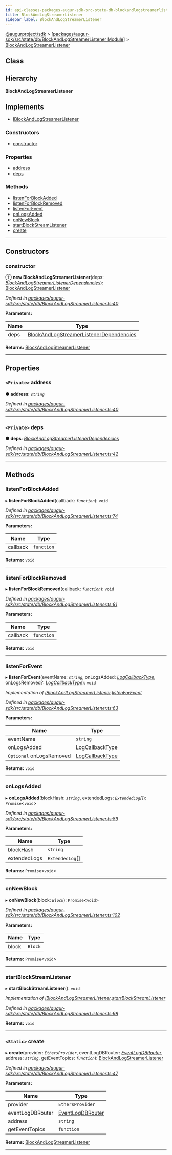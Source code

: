 ```yaml
---
id: api-classes-packages-augur-sdk-src-state-db-blockandlogstreamerlistener-blockandlogstreamerlistener
title: BlockAndLogStreamerListener
sidebar_label: BlockAndLogStreamerListener
---
```


[@augurproject/sdk](api-readme.md) > [[packages/augur-sdk/src/state/db/BlockAndLogStreamerListener Module]](api-modules-packages-augur-sdk-src-state-db-blockandlogstreamerlistener-module.md) > [BlockAndLogStreamerListener](api-classes-packages-augur-sdk-src-state-db-blockandlogstreamerlistener-blockandlogstreamerlistener.md)

## Class

## Hierarchy

**BlockAndLogStreamerListener**

## Implements

* [IBlockAndLogStreamerListener](api-interfaces-packages-augur-sdk-src-state-db-blockandlogstreamerlistener-iblockandlogstreamerlistener.md)

### Constructors

* [constructor](api-classes-packages-augur-sdk-src-state-db-blockandlogstreamerlistener-blockandlogstreamerlistener.md#constructor)

### Properties

* [address](api-classes-packages-augur-sdk-src-state-db-blockandlogstreamerlistener-blockandlogstreamerlistener.md#address)
* [deps](api-classes-packages-augur-sdk-src-state-db-blockandlogstreamerlistener-blockandlogstreamerlistener.md#deps)

### Methods

* [listenForBlockAdded](api-classes-packages-augur-sdk-src-state-db-blockandlogstreamerlistener-blockandlogstreamerlistener.md#listenforblockadded)
* [listenForBlockRemoved](api-classes-packages-augur-sdk-src-state-db-blockandlogstreamerlistener-blockandlogstreamerlistener.md#listenforblockremoved)
* [listenForEvent](api-classes-packages-augur-sdk-src-state-db-blockandlogstreamerlistener-blockandlogstreamerlistener.md#listenforevent)
* [onLogsAdded](api-classes-packages-augur-sdk-src-state-db-blockandlogstreamerlistener-blockandlogstreamerlistener.md#onlogsadded)
* [onNewBlock](api-classes-packages-augur-sdk-src-state-db-blockandlogstreamerlistener-blockandlogstreamerlistener.md#onnewblock)
* [startBlockStreamListener](api-classes-packages-augur-sdk-src-state-db-blockandlogstreamerlistener-blockandlogstreamerlistener.md#startblockstreamlistener)
* [create](api-classes-packages-augur-sdk-src-state-db-blockandlogstreamerlistener-blockandlogstreamerlistener.md#create)

---

## Constructors

<a id="constructor"></a>

###  constructor

⊕ **new BlockAndLogStreamerListener**(deps: *[BlockAndLogStreamerListenerDependencies](api-interfaces-packages-augur-sdk-src-state-db-blockandlogstreamerlistener-blockandlogstreamerlistenerdependencies.md)*): [BlockAndLogStreamerListener](api-classes-packages-augur-sdk-src-state-db-blockandlogstreamerlistener-blockandlogstreamerlistener.md)

*Defined in [packages/augur-sdk/src/state/db/BlockAndLogStreamerListener.ts:40](https://github.com/AugurProject/augur/blob/b4365d6894/packages/augur-sdk/src/state/db/BlockAndLogStreamerListener.ts#L40)*

**Parameters:**

| Name | Type |
| ------ | ------ |
| deps | [BlockAndLogStreamerListenerDependencies](api-interfaces-packages-augur-sdk-src-state-db-blockandlogstreamerlistener-blockandlogstreamerlistenerdependencies.md) |

**Returns:** [BlockAndLogStreamerListener](api-classes-packages-augur-sdk-src-state-db-blockandlogstreamerlistener-blockandlogstreamerlistener.md)

___

## Properties

<a id="address"></a>

### `<Private>` address

**● address**: *`string`*

*Defined in [packages/augur-sdk/src/state/db/BlockAndLogStreamerListener.ts:40](https://github.com/AugurProject/augur/blob/b4365d6894/packages/augur-sdk/src/state/db/BlockAndLogStreamerListener.ts#L40)*

___
<a id="deps"></a>

### `<Private>` deps

**● deps**: *[BlockAndLogStreamerListenerDependencies](api-interfaces-packages-augur-sdk-src-state-db-blockandlogstreamerlistener-blockandlogstreamerlistenerdependencies.md)*

*Defined in [packages/augur-sdk/src/state/db/BlockAndLogStreamerListener.ts:42](https://github.com/AugurProject/augur/blob/b4365d6894/packages/augur-sdk/src/state/db/BlockAndLogStreamerListener.ts#L42)*

___

## Methods

<a id="listenforblockadded"></a>

###  listenForBlockAdded

▸ **listenForBlockAdded**(callback: *`function`*): `void`

*Defined in [packages/augur-sdk/src/state/db/BlockAndLogStreamerListener.ts:74](https://github.com/AugurProject/augur/blob/b4365d6894/packages/augur-sdk/src/state/db/BlockAndLogStreamerListener.ts#L74)*

**Parameters:**

| Name | Type |
| ------ | ------ |
| callback | `function` |

**Returns:** `void`

___
<a id="listenforblockremoved"></a>

###  listenForBlockRemoved

▸ **listenForBlockRemoved**(callback: *`function`*): `void`

*Defined in [packages/augur-sdk/src/state/db/BlockAndLogStreamerListener.ts:81](https://github.com/AugurProject/augur/blob/b4365d6894/packages/augur-sdk/src/state/db/BlockAndLogStreamerListener.ts#L81)*

**Parameters:**

| Name | Type |
| ------ | ------ |
| callback | `function` |

**Returns:** `void`

___
<a id="listenforevent"></a>

###  listenForEvent

▸ **listenForEvent**(eventName: *`string`*, onLogsAdded: *[LogCallbackType](api-modules-packages-augur-sdk-src-state-db-blockandlogstreamerlistener-module.md#logcallbacktype)*, onLogsRemoved?: *[LogCallbackType](api-modules-packages-augur-sdk-src-state-db-blockandlogstreamerlistener-module.md#logcallbacktype)*): `void`

*Implementation of [IBlockAndLogStreamerListener](api-interfaces-packages-augur-sdk-src-state-db-blockandlogstreamerlistener-iblockandlogstreamerlistener.md).[listenForEvent](api-interfaces-packages-augur-sdk-src-state-db-blockandlogstreamerlistener-iblockandlogstreamerlistener.md#listenforevent)*

*Defined in [packages/augur-sdk/src/state/db/BlockAndLogStreamerListener.ts:63](https://github.com/AugurProject/augur/blob/b4365d6894/packages/augur-sdk/src/state/db/BlockAndLogStreamerListener.ts#L63)*

**Parameters:**

| Name | Type |
| ------ | ------ |
| eventName | `string` |
| onLogsAdded | [LogCallbackType](api-modules-packages-augur-sdk-src-state-db-blockandlogstreamerlistener-module.md#logcallbacktype) |
| `Optional` onLogsRemoved | [LogCallbackType](api-modules-packages-augur-sdk-src-state-db-blockandlogstreamerlistener-module.md#logcallbacktype) |

**Returns:** `void`

___
<a id="onlogsadded"></a>

###  onLogsAdded

▸ **onLogsAdded**(blockHash: *`string`*, extendedLogs: *`ExtendedLog`[]*): `Promise`<`void`>

*Defined in [packages/augur-sdk/src/state/db/BlockAndLogStreamerListener.ts:89](https://github.com/AugurProject/augur/blob/b4365d6894/packages/augur-sdk/src/state/db/BlockAndLogStreamerListener.ts#L89)*

**Parameters:**

| Name | Type |
| ------ | ------ |
| blockHash | `string` |
| extendedLogs | `ExtendedLog`[] |

**Returns:** `Promise`<`void`>

___
<a id="onnewblock"></a>

###  onNewBlock

▸ **onNewBlock**(block: *`Block`*): `Promise`<`void`>

*Defined in [packages/augur-sdk/src/state/db/BlockAndLogStreamerListener.ts:102](https://github.com/AugurProject/augur/blob/b4365d6894/packages/augur-sdk/src/state/db/BlockAndLogStreamerListener.ts#L102)*

**Parameters:**

| Name | Type |
| ------ | ------ |
| block | `Block` |

**Returns:** `Promise`<`void`>

___
<a id="startblockstreamlistener"></a>

###  startBlockStreamListener

▸ **startBlockStreamListener**(): `void`

*Implementation of [IBlockAndLogStreamerListener](api-interfaces-packages-augur-sdk-src-state-db-blockandlogstreamerlistener-iblockandlogstreamerlistener.md).[startBlockStreamListener](api-interfaces-packages-augur-sdk-src-state-db-blockandlogstreamerlistener-iblockandlogstreamerlistener.md#startblockstreamlistener)*

*Defined in [packages/augur-sdk/src/state/db/BlockAndLogStreamerListener.ts:98](https://github.com/AugurProject/augur/blob/b4365d6894/packages/augur-sdk/src/state/db/BlockAndLogStreamerListener.ts#L98)*

**Returns:** `void`

___
<a id="create"></a>

### `<Static>` create

▸ **create**(provider: *`EthersProvider`*, eventLogDBRouter: *[EventLogDBRouter](api-classes-packages-augur-sdk-src-state-db-eventlogdbrouter-eventlogdbrouter.md)*, address: *`string`*, getEventTopics: *`function`*): [BlockAndLogStreamerListener](api-classes-packages-augur-sdk-src-state-db-blockandlogstreamerlistener-blockandlogstreamerlistener.md)

*Defined in [packages/augur-sdk/src/state/db/BlockAndLogStreamerListener.ts:47](https://github.com/AugurProject/augur/blob/b4365d6894/packages/augur-sdk/src/state/db/BlockAndLogStreamerListener.ts#L47)*

**Parameters:**

| Name | Type |
| ------ | ------ |
| provider | `EthersProvider` |
| eventLogDBRouter | [EventLogDBRouter](api-classes-packages-augur-sdk-src-state-db-eventlogdbrouter-eventlogdbrouter.md) |
| address | `string` |
| getEventTopics | `function` |

**Returns:** [BlockAndLogStreamerListener](api-classes-packages-augur-sdk-src-state-db-blockandlogstreamerlistener-blockandlogstreamerlistener.md)

___

